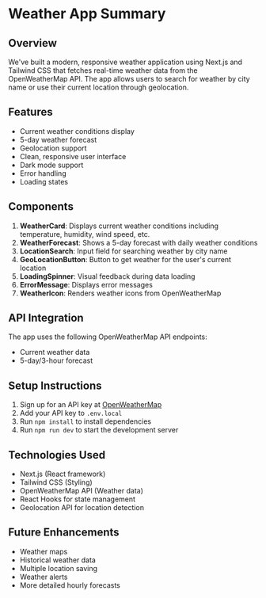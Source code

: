 # Weather App Summary

## Overview

We've built a modern, responsive weather application using Next.js and Tailwind CSS that fetches real-time weather data from the OpenWeatherMap API. The app allows users to search for weather by city name or use their current location through geolocation.

## Features

- Current weather conditions display
- 5-day weather forecast
- Geolocation support
- Clean, responsive user interface
- Dark mode support
- Error handling
- Loading states

## Components

1. **WeatherCard**: Displays current weather conditions including temperature, humidity, wind speed, etc.
2. **WeatherForecast**: Shows a 5-day forecast with daily weather conditions
3. **LocationSearch**: Input field for searching weather by city name
4. **GeoLocationButton**: Button to get weather for the user's current location
5. **LoadingSpinner**: Visual feedback during data loading
6. **ErrorMessage**: Displays error messages
7. **WeatherIcon**: Renders weather icons from OpenWeatherMap

## API Integration

The app uses the following OpenWeatherMap API endpoints:

- Current weather data
- 5-day/3-hour forecast

## Setup Instructions

1. Sign up for an API key at [OpenWeatherMap](https://openweathermap.org/)
2. Add your API key to `.env.local`
3. Run `npm install` to install dependencies
4. Run `npm run dev` to start the development server

## Technologies Used

- Next.js (React framework)
- Tailwind CSS (Styling)
- OpenWeatherMap API (Weather data)
- React Hooks for state management
- Geolocation API for location detection

## Future Enhancements

- Weather maps
- Historical weather data
- Multiple location saving
- Weather alerts
- More detailed hourly forecasts
